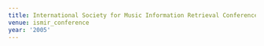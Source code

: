 ```yaml
---
title: International Society for Music Information Retrieval Conference (2005)
venue: ismir_conference
year: '2005'
---
```

